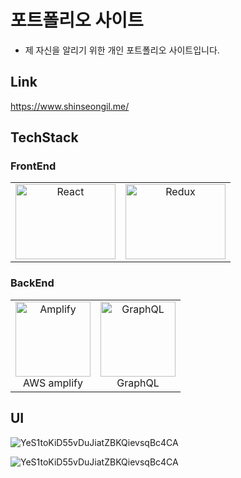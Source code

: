 # 포트폴리오 사이트

-  제 자신을 알리기 위한 개인 포트폴리오 사이트입니다.

## Link

https://www.shinseongil.me/

## TechStack

### FrontEnd

<table><tbody>
  <tr align="center" valign="middle">
    <td width="120">
      <a href="https://reactjs.org" target="_blank"> 
        <img src="https://blog.kakaocdn.net/dn/bHaDEJ/btqzvJKBRWs/bjGrc9m3naOzIOv6oE0Yz0/img.png" alt="React" width="160" height="120"/> 
      </a>
    </td>
    <td width="120">
      <a href="https://redux.js.org" target="_blank"> 
        <img src="https://media.vlpt.us/images/sonofhuman20/post/7c171f4f-2b5c-45b8-928c-21ba4618c769/redux.png" alt="Redux" width="160" height="120"/> 
      </a>
  </tr>
</tbody></table>

### BackEnd

<table><tbody>
  <tr align="center" valign="middle">
    <td width="120">
      <a href="https://aws.amazon.com/ko/amplify/?nc2=h_ql_prod_mo_awsa" target="_blank"> 
        <img src="https://user-images.githubusercontent.com/31322144/144734412-8f6fc5a3-233e-42f7-a09f-9ea58d4dee6c.png" alt="Amplify" width="120" height="120"/> 
      </a><br>
        AWS amplify
    </td>
    <td width="120">
      <a href="https://graphql.org/" target="_blank"> 
        <img src="https://upload.wikimedia.org/wikipedia/commons/thumb/1/17/GraphQL_Logo.svg/1200px-GraphQL_Logo.svg.png" alt="GraphQL" width="120" height="120"/> 
      </a><br>
          GraphQL
  </tr>
</tbody></table>


## UI

![YeS1toKiD55vDuJiatZBKQievsqBc4CA](https://user-images.githubusercontent.com/31322144/144734231-cf83a7f8-6a1e-44fb-b0f7-6217308e6715.png)

![YeS1toKiD55vDuJiatZBKQievsqBc4CA](https://user-images.githubusercontent.com/31322144/144734229-e16c1744-702b-4867-9ab9-9c91c1717967.png)
